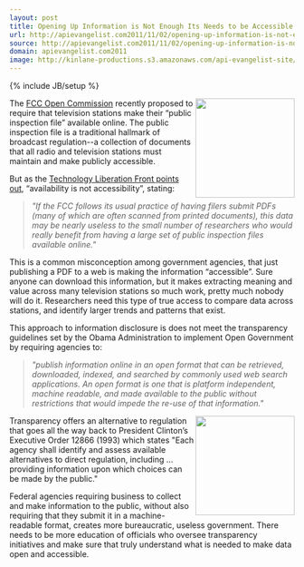 ```yaml
---
layout: post
title: Opening Up Information is Not Enough Its Needs to be Accessible
url: http://apievangelist.com2011/11/02/opening-up-information-is-not-enough,-its-needs-to-be-accessible/
source: http://apievangelist.com2011/11/02/opening-up-information-is-not-enough,-its-needs-to-be-accessible/
domain: apievangelist.com2011
image: http://kinlane-productions.s3.amazonaws.com/api-evangelist-site/blog/television-icon.png
---
```

{% include JB/setup %}<p>
     <img src="http://kinlane-productions.s3.amazonaws.com/api-evangelist/fcc/FCC-Logo.jpg"  width="175" align="right" />
</p>
<p>
     The <a title="FCC Open Comission" href="http://www.fcc.gov/encyclopedia/open-commission-meetings-schedule-2011">FCC Open Commission</a> recently proposed to require that television stations make their “public inspection file” available online. The public inspection file is a traditional hallmark of broadcast regulation--a collection of documents that all radio and television stations must maintain and make publicly accessible.
</p>
<p>
     But as the <a title="Technology Liberation Front" href="http://techliberation.com/2011/10/31/fcc-requires-online-public-inspection-files-but-misses-point-of-opengov-data-accessibility/">Technology Liberation Front points out</a>, “availability is not accessibility”, stating:
</p>
<blockquote>
     <em>"If the FCC follows its usual practice of having filers submit PDFs (many of which are often scanned from printed documents), this data may be nearly useless to the small number of researchers who would really benefit from having a large set of public inspection files available online."</em>
</blockquote>
<p>
     This is a common misconception among government agencies, that just publishing a PDF to a web is making the information “accessible”. Sure anyone can download this information, but it makes extracting meaning and value across many television stations so much work, pretty much nobody will do it. Researchers need this type of true access to compare data across stations, and identify larger trends and patterns that exist.
</p>
<p>
     This approach to information disclosure is does not meet the transparency guidelines set by the Obama Administration to implement Open Government by requiring agencies to:
</p>
<blockquote>
     <em>"publish information online in an open format that can be retrieved, downloaded, indexed, and searched by commonly used web search applications. An open format is one that is platform independent, machine readable, and made available to the public without restrictions that would impede the re-use of that information."</em>
</blockquote>
<p>
     <img src="http://kinlane-productions.s3.amazonaws.com/api-evangelist/fcc/television-icon.png"  width="175" align="right" />
</p>
<p>
     Transparency offers an alternative to regulation that goes all the way back to President Clinton’s Executive Order 12866 (1993) which states "Each agency shall identify and assess available alternatives to direct regulation, including … providing information upon which choices can be made by the public."
</p>
<p>
     Federal agencies requiring business to collect and make information to the public, without also requiring that they submit it in a machine-readable format, creates more bureaucratic, useless government. There needs to be more education of officials who oversee transparency initiatives and make sure that truly understand what is needed to make data open and accessible.
</p>
